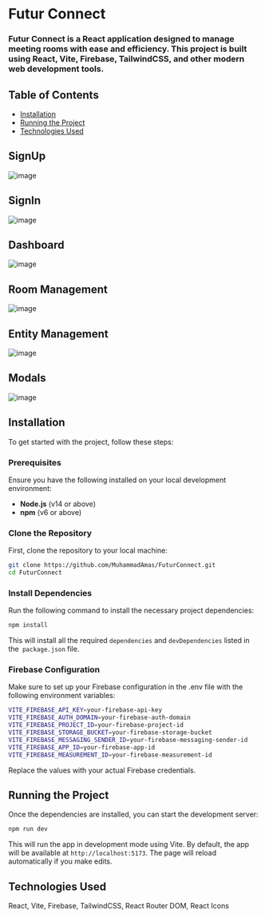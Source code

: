# Futur Connect
### Futur Connect is a React application designed to manage meeting rooms with ease and efficiency. This project is built using React, Vite, Firebase, TailwindCSS, and other modern web development tools.


## Table of Contents

- [Installation](#installation)
- [Running the Project](#running-the-project)
- [Technologies Used](#technologies-used)

  
## SignUp
![image](https://github.com/user-attachments/assets/6f98ba89-72d8-4a33-8848-3d535ccdaf3b)

## SignIn
![image](https://github.com/user-attachments/assets/c092b656-1667-4471-b9e7-68fd95276211)

## Dashboard
![image](https://github.com/user-attachments/assets/87be6581-d2cd-468b-a693-62e4cea469d7)

## Room Management
![image](https://github.com/user-attachments/assets/0d1477eb-ef29-48f8-96ab-0b3481d34b21)

## Entity Management
![image](https://github.com/user-attachments/assets/68265ab0-bfc8-4c3c-904f-18e6176bf679)

## Modals
![image](https://github.com/user-attachments/assets/bdfae58c-fe5f-4382-a371-47bf44e1b175)



## Installation

To get started with the project, follow these steps:

### Prerequisites

Ensure you have the following installed on your local development environment:

- **Node.js** (v14 or above)
- **npm** (v6 or above)

### Clone the Repository

First, clone the repository to your local machine:

```bash
git clone https://github.com/MuhammadAmas/FuturConnect.git
cd FuturConnect
```

### Install Dependencies

Run the following command to install the necessary project dependencies:

```bash
npm install
```
This will install all the required `dependencies` and `devDependencies` listed in the` package.json` file.

### Firebase Configuration
Make sure to set up your Firebase configuration in the .env file with the following environment variables:

```bash
VITE_FIREBASE_API_KEY=your-firebase-api-key
VITE_FIREBASE_AUTH_DOMAIN=your-firebase-auth-domain
VITE_FIREBASE_PROJECT_ID=your-firebase-project-id
VITE_FIREBASE_STORAGE_BUCKET=your-firebase-storage-bucket
VITE_FIREBASE_MESSAGING_SENDER_ID=your-firebase-messaging-sender-id
VITE_FIREBASE_APP_ID=your-firebase-app-id
VITE_FIREBASE_MEASUREMENT_ID=your-firebase-measurement-id
```
Replace the values with your actual Firebase credentials.

## Running the Project
Once the dependencies are installed, you can start the development server:

```bash
npm run dev
```
This will run the app in development mode using Vite. By default, the app will be available at `http://localhost:5173`. The page will reload automatically if you make edits.

## Technologies Used
React, Vite, Firebase, TailwindCSS, React Router DOM, React Icons
